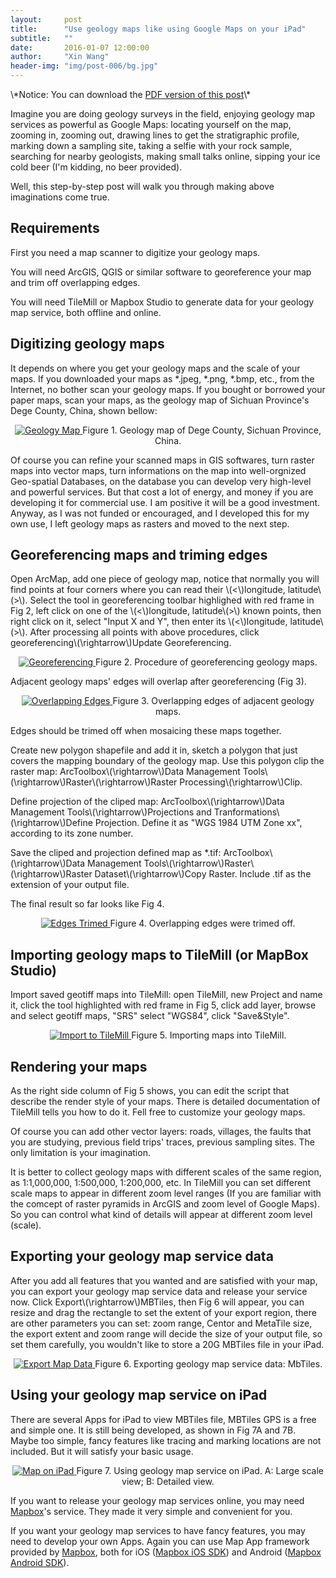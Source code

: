```yaml
---
layout:     post
title:      "Use geology maps like using Google Maps on your iPad"
subtitle:   ""
date:       2016-01-07 12:00:00
author:     "Xin Wang"
header-img: "img/post-006/bg.jpg"
---
```


<p>\*Notice: You can download the <a href="{{ site.baseurl }}/PDFs/use-geology-map-like-google-map.pdf">PDF version of this post</a>\*</p>

<p>Imagine you are doing geology surveys in the field, enjoying geology map services as powerful as Google Maps: 
locating yourself on the map, zooming in, zooming out, drawing lines to get the stratigraphic profile, 
marking down a sampling site, taking a selfie with your rock sample, searching for nearby geologists, 
making small talks online, sipping your ice cold beer (I'm kidding, no beer provided).</p>

<p>Well, this step-by-step post will walk you through making above imaginations come true.
</p>

<h2 class="section-heading">Requirements</h2>

<p>First you need a map scanner to digitize your geology maps.</p>
<p>You will need ArcGIS, QGIS or similar software to georeference your map and trim off overlapping edges.</p>
<p>You will need TileMill or Mapbox Studio to generate data for your geology map service, both offline and online.</p>

<h2 class="section-heading">Digitizing geology maps</h2>

<p>It depends on where you get your geology maps and the scale of your maps. If you downloaded your maps as *.jpeg, *.png, *.bmp, etc., 
from the Internet, no bother scan your geology maps. If you bought or borrowed your paper maps, scan your maps, 
as the geology map of Sichuan Province's Dege County, China, shown bellow:</p>

<center>
<a href="#">
    <img src="{{ site.baseurl }}/img/post-006/geology-map.jpg" alt="Geology Map">
</a>
<span class="caption text-muted">Figure 1. Geology map of Dege County, Sichuan Province, China.</span>
</center>

<p>Of course you can refine your scanned maps in GIS softwares, turn raster maps into vector maps, 
turn informations on the map into well-orgnized Geo-spatial Databases, 
on the database you can develop very high-level and powerful services. 
But that cost a lot of energy, and money if you are developing it for commercial use. 
I am positive it will be a good investment. Anyway, as I was not funded or encouraged, and I developed this for my own use, 
I left geology maps as rasters and moved to the next step.</p>

<h2 class="section-heading">Georeferencing maps and triming edges</h2>

<p>Open ArcMap, add one piece of geology map, 
notice that normally you will find points at four corners where you can read their \(<\)longitude, latitude\(>\). 
Select the tool in georeferencing toolbar highlighed with red frame in Fig 2, left click on one of the \(<\)longitude, latitude\(>\) known points, 
then right click on it, select "Input X and Y", then enter its \(<\)longitude, latitude\(>\). After processing all points with above procedures, 
click georeferencing\(\rightarrow\)Update Georeferencing.</p>

<center>
<a href="#">
    <img src="{{ site.baseurl }}/img/post-006/georeferencing.jpg" alt="Georeferencing">
</a>
<span class="caption text-muted">Figure 2. Procedure of georeferencing geology maps.</span>
</center>

<p>Adjacent geology maps' edges will overlap after georeferencing (Fig 3).</p>

<center>
<a href="#">
    <img src="{{ site.baseurl }}/img/post-006/overlapping-edges.jpg" alt="Overlapping Edges">
</a>
<span class="caption text-muted">Figure 3. Overlapping edges of adjacent geology maps.</span>
</center>

<p>Edges should be trimed off when mosaicing these maps together.</p>
<p>Create new polygon shapefile and add it in, sketch a polygon that just covers the mapping boundary of the geology map. 
Use this polygon clip the raster map: 
ArcToolbox\(\rightarrow\)Data Management Tools\(\rightarrow\)Raster\(\rightarrow\)Raster Processing\(\rightarrow\)Clip.</p>
<p>Define projection of the cliped map: 
ArcToolbox\(\rightarrow\)Data Management Tools\(\rightarrow\)Projections and Tranformations\(\rightarrow\)Define Projection. 
Define it as "WGS 1984 UTM Zone xx", according to its zone number.</p>
<p>Save the cliped and projection defined map as *.tif: 
ArcToolbox\(\rightarrow\)Data Management Tools\(\rightarrow\)Raster\(\rightarrow\)Raster Dataset\(\rightarrow\)Copy Raster. 
Include .tif as the extension of your output file.</p>
<p>The final result so far looks like Fig 4.</p>

<center>
<a href="#">
    <img src="{{ site.baseurl }}/img/post-006/edges-trimed.jpg" alt="Edges Trimed">
</a>
<span class="caption text-muted">Figure 4. Overlapping edges were trimed off.</span>
</center>

<h2 class="section-heading">Importing geology maps to TileMill (or MapBox Studio)</h2>

<p>Import saved geotiff maps into TileMill: open TileMill, new Project and name it, click the tool highlighted with red frame in Fig 5, 
click add layer, browse and select geotiff maps, "SRS" select "WGS84", click "Save&Style".</p>

<center>
<a href="#">
    <img src="{{ site.baseurl }}/img/post-006/import-to-tilemill.jpg" alt="Import to TileMill">
</a>
<span class="caption text-muted">Figure 5. Importing maps into TileMill.</span>
</center>

<h2 class="section-heading">Rendering your maps</h2>

<p>As the right side column of Fig 5 shows, you can edit the script that describe the render style of your maps. 
There is detailed documentation of TileMill tells you how to do it. Fell free to customize your geology maps.</p>

<p>Of course you can add other vector layers: roads, villages, the faults that you are studying, previous field trips' traces, 
previous sampling sites. The only limitation is your imagination.</p>

<p>It is better to collect geology maps with different scales of the same region, as 1:1,000,000, 1:500,000, 1:200,000, etc. 
In TileMill you can set different scale maps to appear in different zoom level ranges 
(If you are familiar with the comcept of raster pyramids in ArcGIS and zoom level of Google Maps). 
So you can control what kind of details will appear at different zoom level (scale).</p>

<h2 class="section-heading">Exporting your geology map service data</h2>

<p>After you add all features that you wanted and are satisfied with your map, 
you can export your geology map service data and release your service now. Click Export\(\rightarrow\)MBTiles, then Fig 6 will appear, 
you can resize and drag the rectangle to set the extent of your export region, there are other parameters you can set: 
zoom range, Centor and MetaTile size, the export extent and zoom range will decide the size of your output file, so set them carefully, 
you wouldn't like to store a 20G MBTiles file in your iPad.</p>

<center>
<a href="#">
    <img src="{{ site.baseurl }}/img/post-006/export-map-data.jpg" alt="Export Map Data">
</a>
<span class="caption text-muted">Figure 6. Exporting geology map service data: MbTiles.</span>
</center>

<h2 class="section-heading">Using your geology map service on iPad</h2>

<p>There are several Apps for iPad to view MBTiles file, MBTiles GPS is a free and simple one. 
It is still being developed, as shown in Fig 7A and 7B. Maybe too simple, 
fancy features like tracing and marking locations are not included. But it will satisfy your basic usage.</p>

<center>
<a href="#">
    <img src="{{ site.baseurl }}/img/post-006/large-scale-and-detailed-map.jpg" alt="Map on iPad">
</a>
<span class="caption text-muted">Figure 7. Using geology map service on iPad. A: Large scale view; B: Detailed view.</span>
</center>

<p>If you want to release your geology map services online, you may need <a href="https://www.mapbox.com/">Mapbox</a>'s service. 
They made it very simple and convenient for you.</p>

<p>If you want your geology map services to have fancy features, you may need to develop your own Apps. 
Again you can use Map App framework provided by <a href="https://www.mapbox.com/">Mapbox</a>, 
both for iOS (<a href="https://www.mapbox.com/ios-sdk/">Mapbox iOS SDK</a>) 
and Android (<a href="https://www.mapbox.com/android-sdk/">Mapbox Android SDK</a>).</p>
